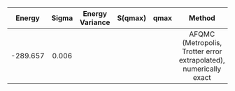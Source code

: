 | Energy        | Sigma           | Energy Variance  | S(qmax) | qmax | Method | Data repository|
| :-------------: |:-------------:| :-----:| :-------------: |:-------------:| :-----:|:-----:|
|-289.657|0.006||||AFQMC (Metropolis, Trotter error extrapolated), numerically exact||
